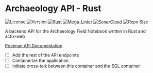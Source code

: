 # Archaeology API - Rust

![License](https://img.shields.io/badge/License-GPLv3-green)
![Version](https://img.shields.io/github/v/tag/thomaseolsen/archaeology_rust_api?label=Version)
[![Rust](https://github.com/thomaseolsen/archaeology_rust_api/actions/workflows/rust.yml/badge.svg)](https://github.com/thomaseolsen/archaeology_rust_api/actions/workflows/rust.yml)
[![Mega-Linter](https://github.com/thomaseolsen/archaeology_rust_api/actions/workflows/mega-linter.yml/badge.svg?branch=main)](https://github.com/thomaseolsen/archaeology_rust_api/actions/workflows/mega-linter.yml)
[![SonarCloud](https://github.com/thomaseolsen/archaeology_rust_api/actions/workflows/sonarcloud.yml/badge.svg)](https://github.com/thomaseolsen/archaeology_rust_api/actions/workflows/sonarcloud.yml)
![Repo Size](https://img.shields.io/github/repo-size/thomaseolsen/archaeology_rust_api?label=Repo%20Size)

A backend API for the Archaeology Field Notebook written in Rust and actix-web

[Postman API Documentation](https://documenter.getpostman.com/view/7571330/UVC5F87C)

* [ ] Add the rest of the API endpoints
* [ ] Containerize the application
* [ ] Initiate cross-talk between this container and the SQL container

